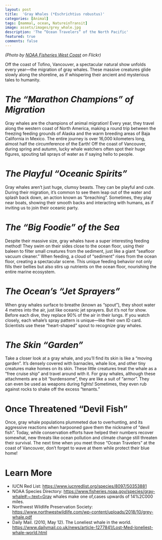 ```yaml
---
layout: post
title:  'Gray Whales (*Eschrichtius robustus)'
categories: [Animal]
tags: [mammal, ocean, NatureinTransit]
image: assets/images/grey_whale.jpg
description: 'The “Ocean Travelers” of the North Pacific'
featured: true
comments: false
---
```

*(Photo by [NOAA Fisheries West Coast](https://www.flickr.com/photos/nmfs_northwest/17628350103) on Flickr)*


Off the coast of Tofino, Vancouver, a spectacular natural show unfolds every year—the migration of gray whales. These massive creatures glide slowly along the shoreline, as if whispering their ancient and mysterious tales to humanity.

# *The “Marathon Champions” of Migration*

Gray whales are the champions of animal migration! Every year, they travel along the western coast of North America, making a round trip between the freezing feeding grounds of Alaska and the warm breeding areas of Baja California in Mexico. The entire journey is over 16,000 kilometers long, almost half the circumference of the Earth! Off the coast of Vancouver, during spring and autumn, lucky whale watchers often spot their huge figures, spouting tall sprays of water as if saying hello to people.

# *The Playful “Oceanic Spirits”*

Gray whales aren’t just huge, clumsy beasts. They can be playful and cute. During their migration, it’s common to see them leap out of the water and splash back down, an action known as “breaching”. Sometimes, they play near boats, showing their smooth backs and interacting with humans, as if inviting us to join their oceanic party.

# *The “Big Foodie” of the Sea*

Despite their massive size, gray whales have a super interesting feeding method! They swim on their sides close to the ocean floor, using their baleen to filter small creatures from the sediment, just like a giant “seafloor vacuum cleaner.” When feeding, a cloud of “sediment” rises from the ocean floor, creating a spectacular scene. This unique feeding behavior not only fills their bellies but also stirs up nutrients on the ocean floor, nourishing the entire marine ecosystem.

# *The Ocean’s “Jet Sprayers”*

When gray whales surface to breathe (known as “spout”), they shoot water 4 metres into the air, just like oceanic jet sprayers. But it’s not for show. Before each dive, they replace 90% of the air in their lungs. If you watch closely, each whale’s spray pattern is unique—like their own ID card. Scientists use these “heart-shaped” spout to recognize gray whales.

# *The Skin “Garden”*

Take a closer look at a gray whale, and you’ll find its skin is like a “moving garden”. It’s densely covered with barnacles, whale lice, and other tiny creatures make homes on its skin. These little creatures treat the whale as a “free cruise ship” and travel around with it. For gray whales, although these attachments are a bit “burdensome”, they are like a suit of “armor”. They can even be used as weapons during fights! Sometimes, they even rub against rocks to shake off the excess “tenants.”

# Once Threatened “Devil Fish”

Once, gray whale populations plummeted due to overhunting, and its aggressive reactions when harpooned gave them the nickname of “devil fish”. Today, while conservation efforts have helped their numbers recover somewhat, new threats like ocean pollution and climate change still threaten their survival. The next time when you meet those “Ocean Travelers” at the coast of Vancouver, don’t forget to wave at them while protect their blue home!

# Learn More

- IUCN Red List: https://www.iucnredlist.org/species/8097/50353881
- NOAA Species Directory: https://www.fisheries.noaa.gov/species/gray-whale#:~:text=Gray whales make one of,cases upwards of 14%2C000 miles.
- Northwest Wildlife Preservation Society: https://www.northwestwildlife.com/wp-content/uploads/2018/10/grey-whale.pdf
- Daily Mail. (2010, May 12). The Loneliest whale in the world. https://www.dailymail.co.uk/news/article-1277841/Lost-Med-loneliest-whale-world.html
